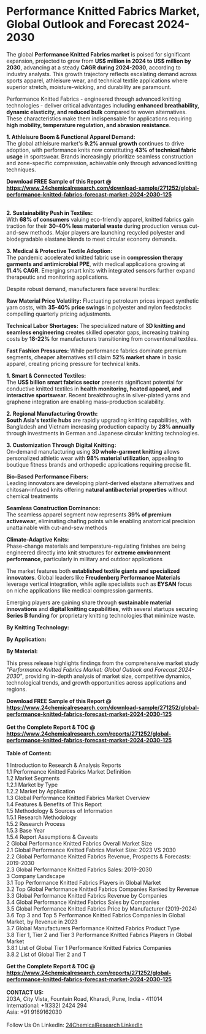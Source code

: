 <h1>Performance Knitted Fabrics Market, Global Outlook and Forecast 2024-2030</h1><p>The global <strong>Performance Knitted Fabrics market</strong> is poised for significant expansion, projected to grow from <strong>US$ million in 2024 to US$ million by 2030</strong>, advancing at a steady <strong>CAGR during 2024-2030</strong>, according to industry analysts. This growth trajectory reflects escalating demand across sports apparel, athleisure wear, and technical textile applications where superior stretch, moisture-wicking, and durability are paramount.</p><p>Performance Knitted Fabrics - engineered through advanced knitting technologies - deliver critical advantages including <strong>enhanced breathability, dynamic elasticity, and reduced bulk</strong> compared to woven alternatives. These characteristics make them indispensable for applications requiring <strong>high mobility, temperature regulation, and abrasion resistance</strong>.</p><p><strong>1. Athleisure Boom &amp; Functional Apparel Demand:</strong><br>
The global athleisure market's <strong>9.2% annual growth</strong> continues to drive adoption, with performance knits now constituting <strong>43% of technical fabric usage</strong> in sportswear. Brands increasingly prioritize seamless construction and zone-specific compression, achievable only through advanced knitting techniques.</p><div><b>Download FREE Sample of this Report @ 
            <a href="https://www.24chemicalresearch.com/download-sample/271252/global-performance-knitted-fabrics-forecast-market-2024-2030-125">
            https://www.24chemicalresearch.com/download-sample/271252/global-performance-knitted-fabrics-forecast-market-2024-2030-125</a></b></div><br><p><strong>2. Sustainability Push in Textiles:</strong><br>
With <strong>68% of consumers</strong> valuing eco-friendly apparel, knitted fabrics gain traction for their <strong>30-40% less material waste</strong> during production versus cut-and-sew methods. Major players are launching recycled polyester and biodegradable elastane blends to meet circular economy demands.</p><p><strong>3. Medical &amp; Protective Textile Adoption:</strong><br>
The pandemic accelerated knitted fabric use in <strong>compression therapy garments and antimicrobial PPE</strong>, with medical applications growing at <strong>11.4% CAGR</strong>. Emerging smart knits with integrated sensors further expand therapeutic and monitoring applications.</p><p>Despite robust demand, manufacturers face several hurdles:</p><p><strong>Raw Material Price Volatility:</strong> Fluctuating petroleum prices impact synthetic yarn costs, with <strong>35-40% price swings</strong> in polyester and nylon feedstocks compelling quarterly pricing adjustments.</p><p><strong>Technical Labor Shortages:</strong> The specialized nature of <strong>3D knitting and seamless engineering</strong> creates skilled operator gaps, increasing training costs by <strong>18-22%</strong> for manufacturers transitioning from conventional textiles.</p><p><strong>Fast Fashion Pressures:</strong> While performance fabrics dominate premium segments, cheaper alternatives still claim <strong>52% market share</strong> in basic apparel, creating pricing pressure for technical knits.</p><p><strong>1. Smart &amp; Connected Textiles:</strong><br>
The <strong>US$ billion smart fabrics sector</strong> presents significant potential for conductive knitted textiles in <strong>health monitoring, heated apparel, and interactive sportswear</strong>. Recent breakthroughs in silver-plated yarns and graphene integration are enabling mass-production scalability.</p><p><strong>2. Regional Manufacturing Growth:</strong><br>
<strong>South Asia's textile hubs</strong> are rapidly upgrading knitting capabilities, with Bangladesh and Vietnam increasing production capacity by <strong>28% annually</strong> through investments in German and Japanese circular knitting technologies.</p><p><strong>3. Customization Through Digital Knitting:</strong><br>
On-demand manufacturing using <strong>3D whole-garment knitting</strong> allows personalized athletic wear with <strong>98% material utilization</strong>, appealing to boutique fitness brands and orthopedic applications requiring precise fit.</p><p><strong>Bio-Based Performance Fibers:</strong><br>
	Leading innovators are developing plant-derived elastane alternatives and chitosan-infused knits offering <strong>natural antibacterial properties</strong> without chemical treatments</p><p><strong>Seamless Construction Dominance:</strong><br>
	The seamless apparel segment now represents <strong>39% of premium activewear</strong>, eliminating chafing points while enabling anatomical precision unattainable with cut-and-sew methods</p><p><strong>Climate-Adaptive Knits:</strong><br>
	Phase-change materials and temperature-regulating finishes are being engineered directly into knit structures for <strong>extreme environment performance</strong>, particularly in military and outdoor applications</p><p>The market features both <strong>established textile giants and specialized innovators</strong>. Global leaders like <strong>Freudenberg Performance Materials</strong> leverage vertical integration, while agile specialists such as <strong>EYSAN</strong> focus on niche applications like medical compression garments.</p><p>Emerging players are gaining share through <strong>sustainable material innovations</strong> and <strong>digital knitting capabilities</strong>, with several startups securing <strong>Series B funding</strong> for proprietary knitting technologies that minimize waste.</p><p><strong>By Knitting Technology:</strong></p><p><strong>By Application:</strong></p><p><strong>By Material:</strong></p><p>This press release highlights findings from the comprehensive market study <em>"Performance Knitted Fabrics Market: Global Outlook and Forecast 2024-2030"</em>, providing in-depth analysis of market size, competitive dynamics, technological trends, and growth opportunities across applications and regions.</p><div><b>Download FREE Sample of this Report @ 
            <a href="https://www.24chemicalresearch.com/download-sample/271252/global-performance-knitted-fabrics-forecast-market-2024-2030-125">
            https://www.24chemicalresearch.com/download-sample/271252/global-performance-knitted-fabrics-forecast-market-2024-2030-125</a></b></div><br><div><b>Get the Complete Report & TOC @ 
            <a href="https://www.24chemicalresearch.com/reports/271252/global-performance-knitted-fabrics-forecast-market-2024-2030-125">
            https://www.24chemicalresearch.com/reports/271252/global-performance-knitted-fabrics-forecast-market-2024-2030-125</a></b></div><br>
            <b>Table of Content:</b><p>1 Introduction to Research & Analysis Reports<br />
    1.1 Performance Knitted Fabrics Market Definition<br />
    1.2 Market Segments<br />
        1.2.1 Market by Type<br />
        1.2.2 Market by Application<br />
    1.3 Global Performance Knitted Fabrics Market Overview<br />
    1.4 Features & Benefits of This Report<br />
    1.5 Methodology & Sources of Information<br />
        1.5.1 Research Methodology<br />
        1.5.2 Research Process<br />
        1.5.3 Base Year<br />
        1.5.4 Report Assumptions & Caveats<br />
2 Global Performance Knitted Fabrics Overall Market Size<br />
    2.1 Global Performance Knitted Fabrics Market Size: 2023 VS 2030<br />
    2.2 Global Performance Knitted Fabrics Revenue, Prospects & Forecasts: 2019-2030<br />
    2.3 Global Performance Knitted Fabrics Sales: 2019-2030<br />
3 Company Landscape<br />
    3.1 Top Performance Knitted Fabrics Players in Global Market<br />
    3.2 Top Global Performance Knitted Fabrics Companies Ranked by Revenue<br />
    3.3 Global Performance Knitted Fabrics Revenue by Companies<br />
    3.4 Global Performance Knitted Fabrics Sales by Companies<br />
    3.5 Global Performance Knitted Fabrics Price by Manufacturer (2019-2024)<br />
    3.6 Top 3 and Top 5 Performance Knitted Fabrics Companies in Global Market, by Revenue in 2023<br />
    3.7 Global Manufacturers Performance Knitted Fabrics Product Type<br />
    3.8 Tier 1, Tier 2 and Tier 3 Performance Knitted Fabrics Players in Global Market<br />
        3.8.1 List of Global Tier 1 Performance Knitted Fabrics Companies<br />
        3.8.2 List of Global Tier 2 and T</p><div><b>Get the Complete Report & TOC @ 
            <a href="https://www.24chemicalresearch.com/reports/271252/global-performance-knitted-fabrics-forecast-market-2024-2030-125">
            https://www.24chemicalresearch.com/reports/271252/global-performance-knitted-fabrics-forecast-market-2024-2030-125</a></b></div><br><b>CONTACT US:</b><br>
            203A, City Vista, Fountain Road, Kharadi, Pune, India - 411014<br>
            International: +1(332) 2424 294<br>
            Asia: +91 9169162030 <br><br>
            Follow Us On LinkedIn: <a href="https://www.linkedin.com/company/24chemicalresearch/">24ChemicalResearch LinkedIn</a>
